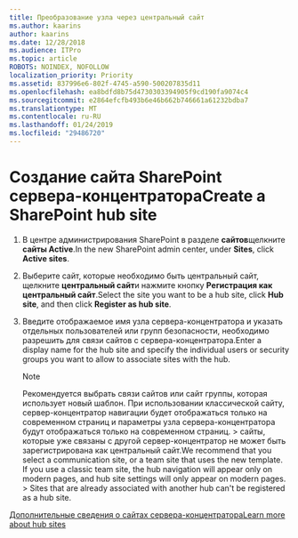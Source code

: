 ```yaml
---
title: Преобразование узла через центральный сайт
ms.author: kaarins
author: kaarins
ms.date: 12/28/2018
ms.audience: ITPro
ms.topic: article
ROBOTS: NOINDEX, NOFOLLOW
localization_priority: Priority
ms.assetid: 837996e6-802f-4745-a590-500207835d11
ms.openlocfilehash: ea8bdfd8b75d4730303394905f9cd190fa9074c4
ms.sourcegitcommit: e2864efcfb493b6e46b662b746661a61232bdba7
ms.translationtype: MT
ms.contentlocale: ru-RU
ms.lasthandoff: 01/24/2019
ms.locfileid: "29486720"
---
```

# <a name="create-a-sharepoint-hub-site"></a><span data-ttu-id="78d96-102">Создание сайта SharePoint сервера-концентратора</span><span class="sxs-lookup"><span data-stu-id="78d96-102">Create a SharePoint hub site</span></span>

1. <span data-ttu-id="78d96-103">В центре администрирования SharePoint в разделе **сайтов**щелкните **сайты Active**.</span><span class="sxs-lookup"><span data-stu-id="78d96-103">In the new SharePoint admin center, under **Sites**, click **Active sites**.</span></span> 
    
2. <span data-ttu-id="78d96-104">Выберите сайт, которые необходимо быть центральный сайт, щелкните **центральный сайт**и нажмите кнопку **Регистрация как центральный сайт**.</span><span class="sxs-lookup"><span data-stu-id="78d96-104">Select the site you want to be a hub site, click **Hub site**, and then click **Register as hub site**.</span></span> 
    
3. <span data-ttu-id="78d96-105">Введите отображаемое имя узла сервера-концентратора и указать отдельных пользователей или групп безопасности, необходимо разрешить для связи сайтов с сервера-концентратора.</span><span class="sxs-lookup"><span data-stu-id="78d96-105">Enter a display name for the hub site and specify the individual users or security groups you want to allow to associate sites with the hub.</span></span>
    
    > [!NOTE]
    >  <span data-ttu-id="78d96-p101">Рекомендуется выбрать связи сайтов или сайт группы, которая использует новый шаблон. При использовании классической сайту, сервер-концентратор навигации будет отображаться только на современном страниц и параметры узла сервера-концентратора будут отображаться только на современном страниц. > сайты, которые уже связаны с другой сервер-концентратор не может быть зарегистрирована как центральный сайт.</span><span class="sxs-lookup"><span data-stu-id="78d96-p101">We recommend that you select a communication site, or a team site that uses the new template. If you use a classic team site, the hub navigation will appear only on modern pages, and hub site settings will only appear on modern pages. >  Sites that are already associated with another hub can't be registered as a hub site.</span></span> 
  
[<span data-ttu-id="78d96-109">Дополнительные сведения о сайтах сервера-концентратора</span><span class="sxs-lookup"><span data-stu-id="78d96-109">Learn more about hub sites</span></span>](https://go.microsoft.com/fwlink/?linkid=869149)
  

